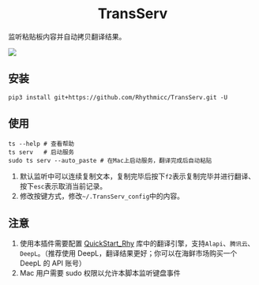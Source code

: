 <h1 style="text-align: center"> TransServ </h1>

监听粘贴板内容并自动拷贝翻译结果。

![](https://cos.rhythmlian.cn/ImgBed/579ccb0a5e33aca05e88ee5928524788.png)

## 安装

```shell
pip3 install git+https://github.com/Rhythmicc/TransServ.git -U
```

## 使用

```shell
ts --help # 查看帮助
ts serv   # 启动服务
sudo ts serv --auto_paste # 在Mac上启动服务，翻译完成后自动粘贴
```

1. 默认监听中可以连续复制文本，复制完毕后按下`f2`表示复制完毕并进行翻译、按下`esc`表示取消当前记录。
2. 修改按键方式，修改`~/.TransServ_config`中的内容。

## 注意

1. 使用本插件需要配置 [QuickStart_Rhy](https://github.com/Rhythmicc/qs) 库中的翻译引擎，支持`Alapi`、`腾讯云`、`DeepL`。（推荐使用 DeepL，翻译结果更好；你可以在海鲜市场购买一个 DeepL 的 API 账号）
2. Mac 用户需要 sudo 权限以允许本脚本监听键盘事件
